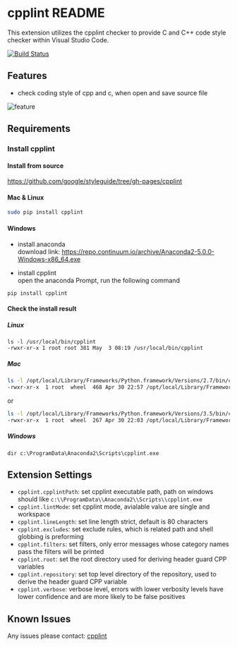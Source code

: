 # cpplint README

This extension utilizes the cpplint checker to provide C and C++ code style checker within Visual Studio Code.

[![Build Status](https://travis-ci.org/secularbird/cpplint-extension.svg?branch=master)](https://travis-ci.org/secularbird/cpplint-extension)

## Features

* check coding style of cpp and c, when open and save source file

![feature](https://github.com/secularbird/cpplint-extension/raw/master/feature.png)

## Requirements

### Install cpplint

#### Install from source

https://github.com/google/styleguide/tree/gh-pages/cpplint

#### Mac & Linux

```bash
sudo pip install cpplint
```

#### Windows

* install anaconda   
download link: https://repo.continuum.io/archive/Anaconda2-5.0.0-Windows-x86_64.exe

* install cpplint   
open the anaconda Prompt, run the following command
```batch
pip install cpplint
```

#### Check the install result

##### Linux

```text
ls -l /usr/local/bin/cpplint
-rwxr-xr-x 1 root root 381 May  3 08:19 /usr/local/bin/cpplint
```

##### Mac

```bash
ls -l /opt/local/Library/Frameworks/Python.framework/Versions/2.7/bin/cpplint
-rwxr-xr-x  1 root  wheel  468 Apr 30 22:57 /opt/local/Library/Frameworks/Python.framework/Versions/2.7/bin/cpplint
```

or

```bash
ls -l /opt/local/Library/Frameworks/Python.framework/Versions/3.5/bin/cpplint
-rwxr-xr-x  1 root  wheel  267 Apr 30 22:03 /opt/local/Library/Frameworks/Python.framework/Versions/3.5/bin/cpplint
```

##### Windows

``` bath
dir c:\ProgramData\Anaconda2\Scripts\cpplint.exe
```

## Extension Settings

* `cpplint.cpplintPath`: set cpplint executable path, path on windows should like `c:\\ProgramData\\Anaconda2\\Scripts\\cpplint.exe`
* `cpplint.lintMode`: set cpplint mode, avialable value are single and workspace
* `cpplint.lineLength`: set line length strict, default is 80 characters
* `cpplint.excludes`: set exclude rules, which is related path and shell globbing is preforming
* `cpplint.filters`: set filters, only error messages whose category names pass the filters will be printed
* `cpplint.root`: set the root directory used for deriving header guard CPP variables
* `cpplint.repository`: set top level directory of the repository, used to derive the header guard CPP variable
* `cpplint.verbose`: verbose level, errors with lower verbosity levels have lower confidence and are more likely to be false positives

## Known Issues

Any issues please contact: [cpplint](https://github.com/secularbird/cpplint-extension/issues)